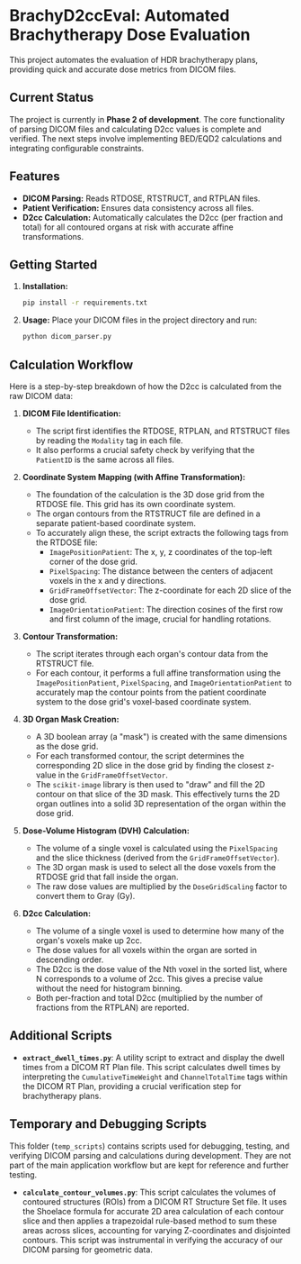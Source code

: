 # BrachyD2ccEval: Automated Brachytherapy Dose Evaluation

This project automates the evaluation of HDR brachytherapy plans, providing quick and accurate dose metrics from DICOM files.

## Current Status

The project is currently in **Phase 2 of development**. The core functionality of parsing DICOM files and calculating D2cc values is complete and verified. The next steps involve implementing BED/EQD2 calculations and integrating configurable constraints.

## Features

- **DICOM Parsing:** Reads RTDOSE, RTSTRUCT, and RTPLAN files.
- **Patient Verification:** Ensures data consistency across all files.
- **D2cc Calculation:** Automatically calculates the D2cc (per fraction and total) for all contoured organs at risk with accurate affine transformations.

## Getting Started

1.  **Installation:**
    ```bash
    pip install -r requirements.txt
    ```

2.  **Usage:**
    Place your DICOM files in the project directory and run:
    ```bash
    python dicom_parser.py
    ```

## Calculation Workflow

Here is a step-by-step breakdown of how the D2cc is calculated from the raw DICOM data:

1.  **DICOM File Identification:**
    - The script first identifies the RTDOSE, RTPLAN, and RTSTRUCT files by reading the `Modality` tag in each file.
    - It also performs a crucial safety check by verifying that the `PatientID` is the same across all files.

2.  **Coordinate System Mapping (with Affine Transformation):**
    - The foundation of the calculation is the 3D dose grid from the RTDOSE file. This grid has its own coordinate system.
    - The organ contours from the RTSTRUCT file are defined in a separate patient-based coordinate system.
    - To accurately align these, the script extracts the following tags from the RTDOSE file:
        - `ImagePositionPatient`: The x, y, z coordinates of the top-left corner of the dose grid.
        - `PixelSpacing`: The distance between the centers of adjacent voxels in the x and y directions.
        - `GridFrameOffsetVector`: The z-coordinate for each 2D slice of the dose grid.
        - `ImageOrientationPatient`: The direction cosines of the first row and first column of the image, crucial for handling rotations.

3.  **Contour Transformation:**
    - The script iterates through each organ's contour data from the RTSTRUCT file.
    - For each contour, it performs a full affine transformation using the `ImagePositionPatient`, `PixelSpacing`, and `ImageOrientationPatient` to accurately map the contour points from the patient coordinate system to the dose grid's voxel-based coordinate system.

4.  **3D Organ Mask Creation:**
    - A 3D boolean array (a "mask") is created with the same dimensions as the dose grid.
    - For each transformed contour, the script determines the corresponding 2D slice in the dose grid by finding the closest z-value in the `GridFrameOffsetVector`.
    - The `scikit-image` library is then used to "draw" and fill the 2D contour on that slice of the 3D mask. This effectively turns the 2D organ outlines into a solid 3D representation of the organ within the dose grid.

5.  **Dose-Volume Histogram (DVH) Calculation:**
    - The volume of a single voxel is calculated using the `PixelSpacing` and the slice thickness (derived from the `GridFrameOffsetVector`).
    - The 3D organ mask is used to select all the dose voxels from the RTDOSE grid that fall inside the organ.
    - The raw dose values are multiplied by the `DoseGridScaling` factor to convert them to Gray (Gy).

6.  **D2cc Calculation:**
    - The volume of a single voxel is used to determine how many of the organ's voxels make up 2cc.
    - The dose values for all voxels within the organ are sorted in descending order.
    - The D2cc is the dose value of the Nth voxel in the sorted list, where N corresponds to a volume of 2cc. This gives a precise value without the need for histogram binning.
    - Both per-fraction and total D2cc (multiplied by the number of fractions from the RTPLAN) are reported.


## Additional Scripts

- **`extract_dwell_times.py`**: A utility script to extract and display the dwell times from a DICOM RT Plan file. This script calculates dwell times by interpreting the `CumulativeTimeWeight` and `ChannelTotalTime` tags within the DICOM RT Plan, providing a crucial verification step for brachytherapy plans.

## Temporary and Debugging Scripts

This folder (`temp_scripts`) contains scripts used for debugging, testing, and verifying DICOM parsing and calculations during development. They are not part of the main application workflow but are kept for reference and further testing.

- **`calculate_contour_volumes.py`**: This script calculates the volumes of contoured structures (ROIs) from a DICOM RT Structure Set file. It uses the Shoelace formula for accurate 2D area calculation of each contour slice and then applies a trapezoidal rule-based method to sum these areas across slices, accounting for varying Z-coordinates and disjointed contours. This script was instrumental in verifying the accuracy of our DICOM parsing for geometric data.
